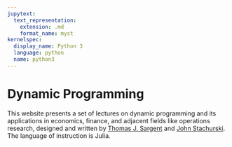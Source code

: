 ```yaml
---
jupytext:
  text_representation:
    extension: .md
    format_name: myst
kernelspec:
  display_name: Python 3
  language: python
  name: python3
---
```


# Dynamic Programming

This website presents a set of lectures on dynamic programming and its applications in economics, finance, and adjacent fields like operations research, designed and written by [Thomas J. Sargent](http://www.tomsargent.com/) and [John Stachurski](http://johnstachurski.net/). The language of instruction is Julia.

```{tableofcontents}
```